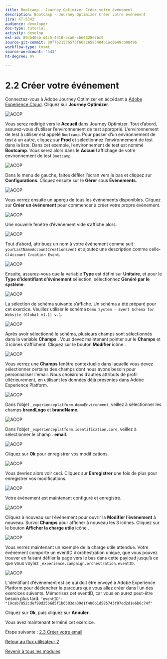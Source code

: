 ```yaml
---
title: Bootcamp - Journey Optimizer Créer votre événement
description: Bootcamp - Journey Optimizer Créer votre événement
jira: KT-5342
audience: developer
doc-type: tutorial
activity: develop
exl-id: 89db40ab-d4c5-4310-aca6-cb64828e7bc9
source-git-commit: 90f7621536573f60ac6585404b1ac0e49cb08496
workflow-type: tm+mt
source-wordcount: '443'
ht-degree: 0%

---
```


# 2.2 Créer votre événement

Connectez-vous à Adobe Journey Optimizer en accédant à [Adobe Experience Cloud](https://experience.adobe.com). Cliquez sur **Journey Optimizer**.

![ACOP](./images/acophome.png)

Vous serez redirigé vers le **Accueil**  dans Journey Optimizer. Tout d’abord, assurez-vous d’utiliser l’environnement de test approprié. L’environnement de test à utiliser est appelé `Bootcamp`. Pour passer d’un environnement de test à un autre, cliquez sur **Prod** et sélectionnez l’environnement de test dans la liste. Dans cet exemple, l’environnement de test est nommé **Bootcamp**. Vous serez alors dans le **Accueil** affichage de votre environnement de test `Bootcamp`.

![ACOP](./images/acoptriglp.png)

Dans le menu de gauche, faites défiler l’écran vers le bas et cliquez sur **Configurations**. Cliquez ensuite sur le **Gérer** sous **Événements**.

![ACOP](./images/acopmenu.png)

Vous verrez ensuite un aperçu de tous les événements disponibles. Cliquez sur **Créer un événement** pour commencer à créer votre propre événement.

![ACOP](./images/emptyevent.png)

Une nouvelle fenêtre d’événement vide s’affiche alors.

![ACOP](./images/emptyevent1.png)

Tout d’abord, attribuez un nom à votre événement comme suit : `yourLastNameAccountCreationEvent` et ajoutez une description comme celle-ci `Account Creation Event`.

![ACOP](./images/eventdescription.png)

Ensuite, assurez-vous que la variable **Type** est défini sur **Unitaire**, et pour le **Type d’identifiant d’événement** sélection, sélectionnez **Généré par le système**.

![ACOP](./images/eventidtype.png)

La sélection de schéma suivante s’affiche. Un schéma a été préparé pour cet exercice. Veuillez utiliser le schéma `Demo System - Event Schema for Website (Global v1.1) v.1`.

![ACOP](./images/eventschema.png)

Après avoir sélectionné le schéma, plusieurs champs sont sélectionnés dans la variable **Champs** . Vous devez maintenant pointer sur le **Champs** et 3 icônes s’affichent. Cliquez sur le bouton **Modifier** icône .

![ACOP](./images/eventpayload.png)

Vous verrez une **Champs** fenêtre contextuelle dans laquelle vous devez sélectionner certains des champs dont nous avons besoin pour personnaliser l&#39;email.  Nous choisirons d’autres attributs de profil ultérieurement, en utilisant les données déjà présentes dans Adobe Experience Platform.

![ACOP](./images/eventfields.png)

Dans l’objet `_experienceplatform.demoEnvironment`, veillez à sélectionner les champs **brandLogo** et **brandName**.

![ACOP](./images/eventpayloadbr.png)

Dans l’objet `_experienceplatform.identification.core`, veillez à sélectionner le champ . **email**.

![ACOP](./images/eventpayloadbrid.png)

Cliquez sur **Ok** pour enregistrer vos modifications.

![ACOP](./images/saveok.png)

Vous devriez alors voir ceci. Cliquez sur **Enregistrer** une fois de plus pour enregistrer vos modifications.

![ACOP](./images/eventsave.png)

Votre événement est maintenant configuré et enregistré.

![ACOP](./images/eventdone.png)

Cliquez à nouveau sur l’événement pour ouvrir la **Modifier l’événement** à nouveau. Survol **Champs** pour afficher à nouveau les 3 icônes. Cliquez sur le bouton **Afficher la charge utile** icône .

![ACOP](./images/viewevent.png)

Vous verrez maintenant un exemple de la charge utile attendue.
Votre événement comporte un eventID d’orchestration unique, que vous pouvez trouver en faisant défiler la page vers le bas dans cette payload jusqu’à ce que vous voyiez `_experience.campaign.orchestration.eventID`.

![ACOP](./images/payloadeventID.png)

L’identifiant d’événement est ce qui doit être envoyé à Adobe Experience Platform pour déclencher le parcours que vous allez créer dans l’un des exercices suivants. Mémorisez cet eventID, car vous en aurez peut-être besoin plus tard.
`"eventID": "19cab7852cdef99d25b6d5f1b6503da39d1f486b1d585743f97ed2d1e6b6c74f"`

Cliquez sur **Ok**, puis cliquez sur **Annuler**.

Vous avez maintenant terminé cet exercice.

Étape suivante : [2.3 Créer votre email](./ex3.md)

[Retour au flux utilisateur 2](./uc2.md)

[Revenir à tous les modules](../../overview.md)
